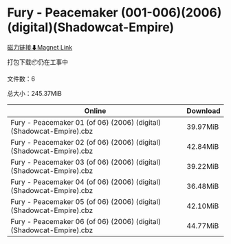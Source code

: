 # Fury - Peacemaker (001-006)(2006)(digital)(Shadowcat-Empire)

[磁力链接⬇Magnet Link](magnet:?xt=urn:btih:347b137e296e11010d042ad7cfe0f3746d9e467e&dn=Fury%20-%20Peacemaker%20%28001-006%29%282006%29%28digital%29%28Shadowcat-Empire%29)

打包下载📦仍在工事中

文件数：6

总大小：245.37MiB

Online | Download
--- | ---
Fury - Peacemaker 01 (of 06) (2006) (digital) (Shadowcat-Empire).cbz | 39.97MiB
Fury - Peacemaker 02 (of 06) (2006) (digital) (Shadowcat-Empire).cbz | 42.84MiB
Fury - Peacemaker 03 (of 06) (2006) (digital) (Shadowcat-Empire).cbz | 39.22MiB
Fury - Peacemaker 04 (of 06) (2006) (digital) (Shadowcat-Empire).cbz | 36.48MiB
Fury - Peacemaker 05 (of 06) (2006) (digital) (Shadowcat-Empire).cbz | 42.10MiB
Fury - Peacemaker 06 (of 06) (2006) (digital) (Shadowcat-Empire).cbz | 44.77MiB